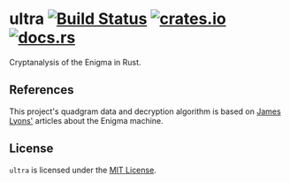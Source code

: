 # ultra [![Build Status][Travis Badge]][Build Status] [![crates.io][crates.io Badge]][crates.io] [![docs.rs][docs.rs Badge]][docs.rs]

Cryptanalysis of the Enigma in Rust.


## References

This project's quadgram data and decryption algorithm is based on
[James Lyons'] articles about the Enigma machine.


## License

`ultra` is licensed under the [MIT License](LICENSE).


[Travis Badge]: https://travis-ci.org/iKevinY/ultra.svg?branch=master
[Build Status]: https://travis-ci.org/iKevinY/ultra
[crates.io Badge]: https://img.shields.io/crates/v/ultra.svg
[crates.io]: https://crates.io/crates/ultra
[docs.rs Badge]: https://docs.rs/ultra/badge.svg
[docs.rs]: https://docs.rs/ultra

[James Lyons']: http://practicalcryptography.com/ciphers/mechanical-era/enigma/
